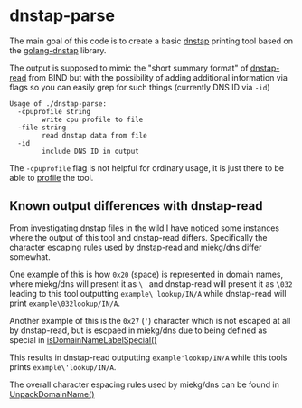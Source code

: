 # dnstap-parse

The main goal of this code is to create a basic [dnstap](https://dnstap.info) printing tool based on
the [golang-dnstap](https://github.com/dnstap/golang-dnstap) library.

The output is supposed to mimic the "short summary format" of
[dnstap-read](https://github.com/isc-projects/bind9/blob/main/bin/tools/dnstap-read.c)
from BIND but with the possibility of adding additional information via flags
so you can easily grep for such things (currently DNS ID via `-id`)

```
Usage of ./dnstap-parse:
  -cpuprofile string
    	write cpu profile to file
  -file string
    	read dnstap data from file
  -id
    	include DNS ID in output
```

The `-cpuprofile` flag is not helpful for ordinary usage, it is just there to
be able to [profile](https://go.dev/blog/pprof) the tool.

## Known output differences with dnstap-read

From investigating dnstap files in the wild I have noticed some instances
where the output of this tool and dnstap-read differs. Specifically the
character escaping rules used by dnstap-read and miekg/dns differ somewhat.

One example of this is how `0x20` (space) is represented in domain names, where miekg/dns
will present it as `\ ` and dnstap-read will present it as `\032` leading to
this tool outputting `example\ lookup/IN/A` while dnstap-read will print
`example\032lookup/IN/A`.

Another example of this is the `0x27` (`'`) character which is not escaped at
all by dnstap-read, but is escpaed in miekg/dns due to being defined as special
in [isDomainNameLabelSpecial()](https://github.com/miekg/dns/blob/3b8982ccc6a0de0e195b964bcdd57da6fe119cbe/types.go#L595)

This results in dnstap-read outputting `example'lookup/IN/A` while this
tools prints `example\'lookup/IN/A`.

The overall character espacing rules used by miekg/dns can be found in
[UnpackDomainName()](https://github.com/miekg/dns/blob/3b8982ccc6a0de0e195b964bcdd57da6fe119cbe/msg.go#L373)
